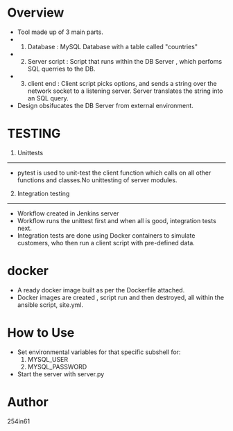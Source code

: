 Overview
========
- Tool made up of 3 main parts.
- 1) Database : MySQL Database with a table called "countries"
- 2) Server script : Script that runs within the DB Server , which perfoms SQL querries to the DB.
- 3) client end : Client script picks options, and sends a string over the network socket to a listening server. Server translates the string into an SQL query.
- Design obsifucates the DB Server from external environment.

TESTING
========

1) Unittests
-------------
- pytest is used to unit-test the client function which calls on all other functions and classes.No unittesting of server modules.

2) Integration testing
----------------------
- Workflow created in Jenkins server
- Workflow runs the unittest first and when all is good, integration tests next.
- Integration tests are done using Docker containers to simulate customers, who then run a client script with pre-defined data.

docker
=======
- A ready docker image built as per the Dockerfile attached.
- Docker images are created , script run and then destroyed, all within the ansible script, site.yml.

How to Use
==========
- Set environmental variables for that specific subshell for:
  1) MYSQL_USER 
  2) MYSQL_PASSWORD
- Start the server with server.py


Author
======
254in61